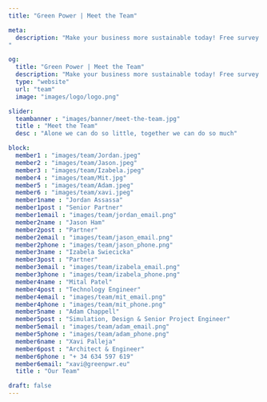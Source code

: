 ```yaml
---
title: "Green Power | Meet the Team"

meta:
  description: "Make your business more sustainable today! Free survey! Save money and cut emissions - turnkey Solar solutions. Up to 25 years warranty on Solar Panels for your business.
"

og:
  title: "Green Power | Meet the Team"
  description: "Make your business more sustainable today! Free survey! Save money and cut emissions - turnkey Solar solutions. Up to 25 years warranty on Solar Panels for your business." 
  type: "website"
  url: "team"
  image: "images/logo/logo.png"

slider:
  teambanner : "images/banner/meet-the-team.jpg"
  title : "Meet the Team"
  desc : "Alone we can do so little, together we can do so much"

block:
  member1 : "images/team/Jordan.jpeg"
  member2 : "images/team/Jason.jpeg"
  member3 : "images/team/Izabela.jpeg"
  member4 : "images/team/Mit.jpg"
  member5 : "images/team/Adam.jpeg"
  member6 : "images/team/xavi.jpeg"
  member1name : "Jordan Assassa"
  member1post : "Senior Partner"
  member1email : "images/team/jordan_email.png"
  member2name : "Jason Ham"
  member2post : "Partner"
  member2email : "images/team/jason_email.png"
  member2phone : "images/team/jason_phone.png"
  member3name : "Izabela Swiecicka"
  member3post : "Partner"
  member3email : "images/team/izabela_email.png"
  member3phone : "images/team/izabela_phone.png"
  member4name : "Mital Patel"
  member4post : "Technology Engineer"
  member4email : "images/team/mit_email.png"
  member4phone : "images/team/mit_phone.png"
  member5name : "Adam Chappell"
  member5post : "Simulation, Design & Senior Project Engineer"
  member5email : "images/team/adam_email.png"
  member5phone : "images/team/adam_phone.png"
  member6name : "Xavi Palleja"
  member6post : "Architect & Engineer"
  member6phone : "+ 34 634 597 619"
  member6email: "xavi@greenpwr.eu"
  title : "Our Team"

draft: false
---
```

